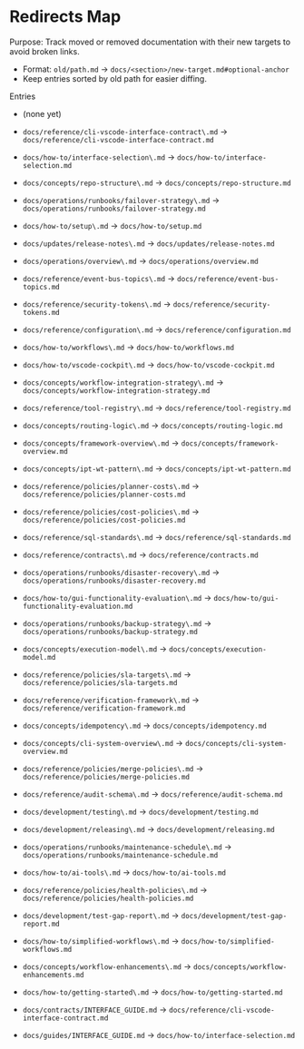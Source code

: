 # Redirects Map

Purpose: Track moved or removed documentation with their new targets to avoid broken links.

- Format: `old/path.md` -> `docs/<section>/new-target.md#optional-anchor`
- Keep entries sorted by old path for easier diffing.

Entries
- (none yet)


- `docs/reference/cli-vscode-interface-contract\.md` -> `docs/reference/cli-vscode-interface-contract.md`
- `docs/how-to/interface-selection\.md` -> `docs/how-to/interface-selection.md`


- `docs/concepts/repo-structure\.md` -> `docs/concepts/repo-structure.md`
- `docs/operations/runbooks/failover-strategy\.md` -> `docs/operations/runbooks/failover-strategy.md`
- `docs/how-to/setup\.md` -> `docs/how-to/setup.md`
- `docs/updates/release-notes\.md` -> `docs/updates/release-notes.md`
- `docs/operations/overview\.md` -> `docs/operations/overview.md`
- `docs/reference/event-bus-topics\.md` -> `docs/reference/event-bus-topics.md`
- `docs/reference/security-tokens\.md` -> `docs/reference/security-tokens.md`
- `docs/reference/configuration\.md` -> `docs/reference/configuration.md`
- `docs/how-to/workflows\.md` -> `docs/how-to/workflows.md`
- `docs/how-to/vscode-cockpit\.md` -> `docs/how-to/vscode-cockpit.md`
- `docs/concepts/workflow-integration-strategy\.md` -> `docs/concepts/workflow-integration-strategy.md`
- `docs/reference/tool-registry\.md` -> `docs/reference/tool-registry.md`
- `docs/concepts/routing-logic\.md` -> `docs/concepts/routing-logic.md`
- `docs/concepts/framework-overview\.md` -> `docs/concepts/framework-overview.md`
- `docs/concepts/ipt-wt-pattern\.md` -> `docs/concepts/ipt-wt-pattern.md`
- `docs/reference/policies/planner-costs\.md` -> `docs/reference/policies/planner-costs.md`
- `docs/reference/policies/cost-policies\.md` -> `docs/reference/policies/cost-policies.md`
- `docs/reference/sql-standards\.md` -> `docs/reference/sql-standards.md`
- `docs/reference/contracts\.md` -> `docs/reference/contracts.md`
- `docs/operations/runbooks/disaster-recovery\.md` -> `docs/operations/runbooks/disaster-recovery.md`
- `docs/how-to/gui-functionality-evaluation\.md` -> `docs/how-to/gui-functionality-evaluation.md`
- `docs/operations/runbooks/backup-strategy\.md` -> `docs/operations/runbooks/backup-strategy.md`
- `docs/concepts/execution-model\.md` -> `docs/concepts/execution-model.md`
- `docs/reference/policies/sla-targets\.md` -> `docs/reference/policies/sla-targets.md`
- `docs/reference/verification-framework\.md` -> `docs/reference/verification-framework.md`
- `docs/concepts/idempotency\.md` -> `docs/concepts/idempotency.md`
- `docs/concepts/cli-system-overview\.md` -> `docs/concepts/cli-system-overview.md`
- `docs/reference/policies/merge-policies\.md` -> `docs/reference/policies/merge-policies.md`
- `docs/reference/audit-schema\.md` -> `docs/reference/audit-schema.md`
- `docs/development/testing\.md` -> `docs/development/testing.md`
- `docs/development/releasing\.md` -> `docs/development/releasing.md`
- `docs/operations/runbooks/maintenance-schedule\.md` -> `docs/operations/runbooks/maintenance-schedule.md`
- `docs/how-to/ai-tools\.md` -> `docs/how-to/ai-tools.md`
- `docs/reference/policies/health-policies\.md` -> `docs/reference/policies/health-policies.md`
- `docs/development/test-gap-report\.md` -> `docs/development/test-gap-report.md`
- `docs/how-to/simplified-workflows\.md` -> `docs/how-to/simplified-workflows.md`
- `docs/concepts/workflow-enhancements\.md` -> `docs/concepts/workflow-enhancements.md`
- `docs/how-to/getting-started\.md` -> `docs/how-to/getting-started.md`

- `docs/contracts/INTERFACE_GUIDE.md` -> `docs/reference/cli-vscode-interface-contract.md`
- `docs/guides/INTERFACE_GUIDE.md` -> `docs/how-to/interface-selection.md`


